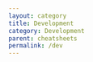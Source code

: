 ```yaml
---
layout: category
title: Development
category: Development
parent: cheatsheets
permalink: /dev
---
```

